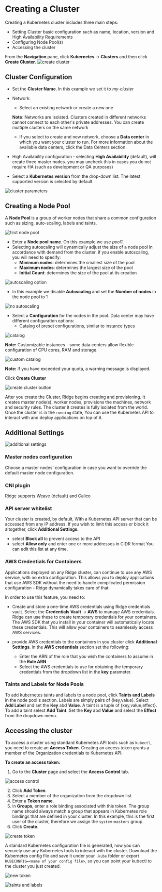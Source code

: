 # Creating a Cluster
Creating a Kubernetes cluster includes three main steps:
* Setting Cluster basic configuration such as name, location, version and High Availability Requirements
* Configuring Node Pool(s)
* Accessing the cluster

From the **Navigation** pane, click **Kubernetes** &rarr; **Clusters** and then click **Create Cluster**.
![create cluster](first-cluster.png)

## Cluster Configuration

- Set the **Cluster Name**. In this example we set it to _my-cluster_
- Network:
  - Select an existing network or create a new one

  **Note**: Networks are isolated. Clusters created in different networks cannot connect to each other's private addresses. You can create multiple clusters on the same network
   - If you select to create and new network, choose a **Data center** in which you want your cluster to run. For more information about the available data centers, click the Data Centers section.
- High Availability configuration - selecting **High Availability** (default), will create three master nodes. you may uncheck this in cases you do not require HA (such as development or QA purposes)
- Select a **Kubernetes version** from the drop-down list. The latest supported version is selected by default


![cluster parameters](cluster-parameters.png)



## Creating a Node Pool
A **Node Pool** is a group of worker nodes that share a common configuration such as sizing, auto-scaling, labels and taints.

![first node pool](empty-node-pool.png)

- Enter a **Node pool name**. On this example we use _pool1_.
- Selecting autoscaling will dynamically adjust the size of a node pool in accordance with demand from the cluster.
  if you enable autoscaling, you will need to specify:
  * **Minimum nodes**: determines the smallest size of the pool
  * **Maximum nodes**: determines the largest size of the pool
  * **Initial Count**: determines the size of the pool at its creation

![autoscaling option](autoscaling-option.png)

- In this example we disable **Autoscaling** and set the **Number of nodes** in the node pool to 1

![no autoscaling](no-autoscaling.png)

- Select a **Configuration** for the nodes in the pool. Data center may have different configuration options:
    * Catalog of preset configurations, similar to instance types

![catalog](catalog.png)

**Note:** Customizable instances - some data centers allow flexible configuration of CPU cores, RAM and storage.

![custom catalog](custom-catalog.png)

**Note:** If you have exceeded your quota, a warning message is displayed.

Click **Create Cluster**

![create cluster button](create-cluster-button.png)

After you create the Cluster, Ridge begins creating and provisioning. It creates master node(s), worker nodes, provisions the machines, network and security rules.  The cluster it creates  is fully isolated from the world. Once the cluster is in the `running` state, You can use the Kubernetes API to interact with and deploy applications on top of it.

## Additional Settings

![additional settings](cluster-additional-settings.png)
### Master nodes configuration
Choose a master nodes' configuration in case you want to override the default master node configuration.

### CNI plugin
Ridge supports Weave (default) and Calico

### API server whitelist
Your cluster is created, by default, With a Kubernetes API server that can be accessed from any IP address. If you wish to limit this access or block it altogether, click **Additional Settings**.
- select **Block all** to prevent access to the API
- select **Allow only** and enter one or more addresses in CIDR format
  You can edit this list at any time.

### AWS Credentials for Containers
Applications deployed on any Ridge cluster, can continue to use any AWS service, with no extra configuration.
This allows you to deploy applications that use AWS SDK without the need to handle complicated permission configuration - Ridge dynamically takes care of that.

In order to use this feature, you need to:
- Create and store a one-time AWS credentials using Ridge credentials vault.
  Select the **Credentials Vault** -> **AWS** to manage AWS credentials. Ridge can use these to create temporary credentials for your containers. The AWS SDK that you install in your container will automatically locate these credentials. This will allow your containers to seamlessly access AWS services.

- provide AWS credentials to the containers in you cluster click **Additional Settings**. In the **AWS credentials** section set the following:
  - Enter the ARN of the role that you wish the containers to assume in the **Role ARN**
  - Select the AWS credentials to use for obtaining the temporary credentials from the dropdown list in the **key** parameter.

### Taints and Labels for Node Pools
To add kubernetes taints and labels to a node pool, click **Taints and Labels** in the node pool's section.
Labels are simply pairs of {key,value}. Select **Add Label** and set the **Key** abd **Value**.
A taint is a tuple of {key,value,effect}. To add a taint select **Add Taint**. Set the  **Key** abd **Value** and select the **Effect** from the dropdown menu.

## Accessing the cluster
To access a cluster using standard Kubernetes API tools such as `kubectl`, you need to create an **Access Token**.
Creating an access token grants a member of the Organization credentials to Kubernetes API.

**To create an access token:**
1. Go to the **Cluster** page and select the **Access Control** tab.

![access control](access-control.png)

2. Click **Add Token**.
3. Select a member of the organization from the dropdown list.
4. Enter a **Token name**.
5. In **Groups**, enter a role binding associated with this token.
   The group name should always match a group that appears in Kubernetes role bindings that are defined in your cluster.
   In this example, this is the first user of the cluster, therefore we assign the `system:masters` group.
6. Click **Create**.

![create token](create-token.png)

A standard Kubernetes configuration file is generated, now you can securely use any Kubernetes tools to interact with the cluster.
Download the Kubernetes config file and save it under your `.kube` folder or export `KUBECONFIG=<name of your config file>`, so you can point your kubectl to the cluster you just created.

![new token](new-token.png)

![taints and labels](taints-and-labels.png)
